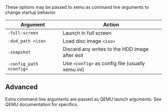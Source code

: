 These options may be passed to xemu as command line arguments to change
startup behavior.

| Argument | Action |
|----------|--------|
| `-full-screen` | Launch in full screen |
| `-dvd_path <iso>` | Load disc image `<iso>` |
| `-snapshot` | Discard any writes to the HDD image after exit |
| `-config_path <config>` | Use `<config>` as config file (usually xemu.ini) |

## Advanced

Extra command line arguments are passed as QEMU launch arguments. See QEMU
documentation for specifics.
